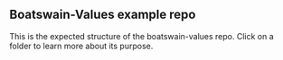 ## Boatswain-Values example repo

This is the expected structure of the boatswain-values repo. Click on a folder to learn more about its purpose.